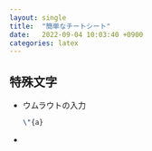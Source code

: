 ```yaml
---
layout: single
title:  "簡単なチートシート"
date:   2022-09-04 10:03:40 +0900
categories: latex
---
```


## 特殊文字

- ウムラウトの入力
  ```latex
  \"{a}
  ```
  
- 






<!-- https://tex.stackexchange.com/questions/30817/how-to-use-siunitx-with-non-numerical-values -->

<!--
https://academia.stackexchange.com/questions/18357/are-there-any-guidelines-for-labeling-axes-in-plots-graphs/28918#28918
-->
